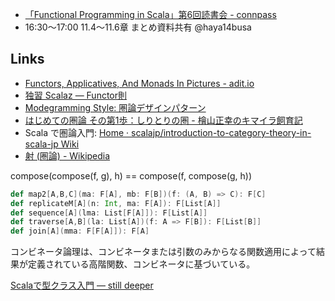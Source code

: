 - [「Functional Programming in Scala」第6回読書会 - connpass](http://fpscala-osaka.connpass.com/event/13530/)
- 16:30〜17:00 11.4〜11.6章 まとめ資料共有 @haya14busa

Links
-----
- [Functors, Applicatives, And Monads In Pictures - adit.io](http://adit.io/posts/2013-04-17-functors,_applicatives,_and_monads_in_pictures.html)
- [独習 Scalaz — Functor則](http://eed3si9n.com/learning-scalaz/ja/Functor-Laws.html)
- [Modegramming Style: 圏論デザインパターン](http://modegramming.blogspot.jp/2012/03/blog-post_05.html)
- [はじめての圏論 その第1歩：しりとりの圏 - 檜山正幸のキマイラ飼育記](http://d.hatena.ne.jp/m-hiyama/20060821/1156120185)
- Scala で圏論入門: [Home · scalajp/introduction-to-category-theory-in-scala-jp Wiki](https://github.com/scalajp/introduction-to-category-theory-in-scala-jp/wiki)
- [射 (圏論) - Wikipedia](http://ja.wikipedia.org/wiki/%E5%B0%84_(%E5%9C%8F%E8%AB%96))


compose(compose(f, g), h) == compose(f, compose(g, h))


```scala
def map2[A,B,C](ma: F[A], mb: F[B])(f: (A, B) => C): F[C]
def replicateM[A](n: Int, ma: F[A]): F[List[A]]
def sequence[A](lma: List[F[A]]): F[List[A]]
def traverse[A,B](la: List[A])(f: A => F[B]): F[List[B]]
def join[A](mma: F[F[A]]): F[A]
```

コンビネータ論理は、コンビネータまたは引数のみからなる関数適用によって結果が定義されている高階関数、コンビネータに基づいている。

[Scalaで型クラス入門 — still deeper](http://chopl.in/blog/2012/11/06/introduction-to-typeclass-with-scala.html)
